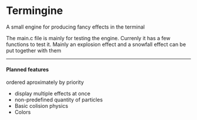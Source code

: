 # Termingine

A small engine for producing fancy effects in the terminal

The main.c file is mainly for testing the engine. Currenly it has a few functions to test it. Mainly an explosion effect and a snowfall effect can be put together with them

---

#### Planned features

ordered aproximately by priority

- display multiple effects at once
- non-predefined quantity of particles
- Basic colision physics
- Colors
